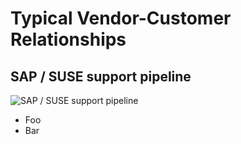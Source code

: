 <!-- .slide: data-state="section-break" id="typical-v-c-relationships" data-timing="5" -->
# Typical Vendor-Customer Relationships


<!-- .slide: data-state="normal" id="SAP-support-pipeline" class="diagram-and-list" data-timing="120" -->
## SAP / SUSE support pipeline

<div class="diagrams">
    <img class="services" data-src="images/pipeline.svg"
         alt="SAP / SUSE support pipeline" />
</div>

*   Foo
*   Bar
